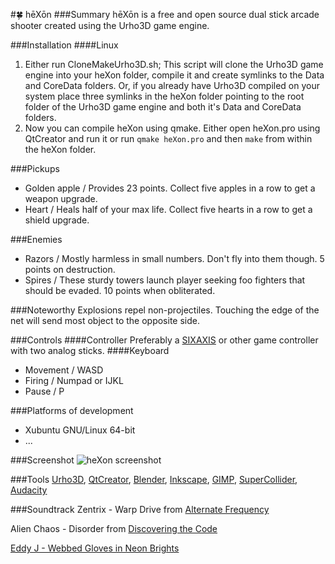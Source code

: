 #:four_leaf_clover: hēXōn
###Summary
hēXōn is a free and open source dual stick arcade shooter created using the Urho3D game engine.

###Installation
####Linux

1. Either run CloneMakeUrho3D.sh; This script will clone the Urho3D game engine into your heXon folder, compile it and create symlinks to the Data and CoreData folders.
Or, if you already have Urho3D compiled on your system place three symlinks in the heXon folder pointing to the root folder of the Urho3D game engine and both it's Data and CoreData folders.
2. Now you can compile heXon using qmake. Either open heXon.pro using QtCreator and run it or run `qmake heXon.pro` and then `make` from within the heXon folder.

###Pickups
* Golden apple / Provides 23 points. Collect five apples in a row to get a weapon upgrade.
* Heart / Heals half of your max life. Collect five hearts in a row to get a shield upgrade.

###Enemies
* Razors / Mostly harmless in small numbers. Don't fly into them though. 5 points on destruction.
* Spires / These sturdy towers launch player seeking foo fighters that should be evaded. 10 points when obliterated.

###Noteworthy
Explosions repel non-projectiles.
Touching the edge of the net will send most object to the opposite side.

###Controls
####Controller
Preferably a [SIXAXIS](https://help.ubuntu.com/community/Sixaxis) or other game controller with two analog sticks.
####Keyboard
* Movement / WASD
* Firing / Numpad or IJKL
* Pause / P

###Platforms of development
* Xubuntu GNU/Linux 64-bit
* ...

###Screenshot
![heXon screenshot](https://raw.githubusercontent.com/LucKeyProductions/heXon/master/Screenshots/Screenshot_Thu_Aug__6_08_27_33_2015.png)

###Tools
[Urho3D](http://urho3d.github.io), [QtCreator](http://wiki.qt.io/Category:Tools::QtCreator), [Blender](http://www.blender.org/), [Inkscape](http://inkscape.org/), [GIMP](http://gimp.org), [SuperCollider](http://supercollider.github.io/), [Audacity](http://web.audacityteam.org/)

###Soundtrack
Zentrix - Warp Drive
from [Alternate Frequency](http://www.ektoplazm.com/free-music/alternate-frequency)

Alien Chaos - Disorder
from [Discovering the Code](http://www.ektoplazm.com/free-music/alien-chaos-discovering-the-code)

[Eddy J - Webbed Gloves in Neon Brights](https://www.jamendo.com/en/list/a137551/webbed-gloves-in-neon-brights-chill-jazz-reggea)
